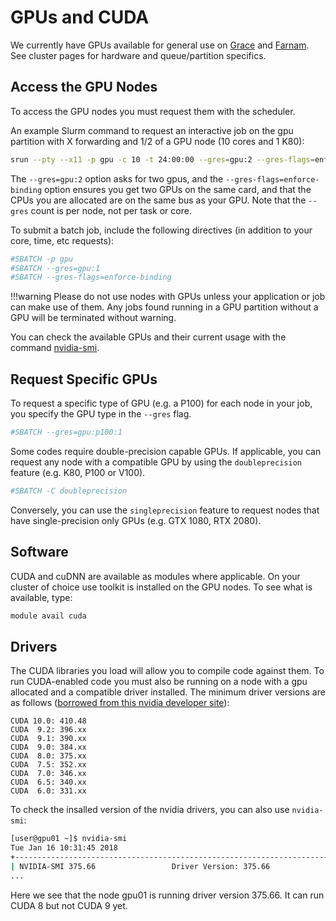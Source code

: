 # GPUs and CUDA

We currently have GPUs available for general use on [Grace](/clusters-at-yale/clusters/grace) and [Farnam](/clusters-at-yale/clusters/farnam). See cluster pages for hardware and queue/partition specifics.

## Access the GPU Nodes

To access the GPU nodes you must request them with the scheduler.

An example Slurm command to request an interactive job on the gpu partition with X forwarding and 1/2 of a GPU node (10 cores and 1 K80):

``` bash
srun --pty --x11 -p gpu -c 10 -t 24:00:00 --gres=gpu:2 --gres-flags=enforce-binding bash
```

The `--gres=gpu:2` option asks for two gpus, and the `--gres-flags=enforce-binding` option ensures you get two GPUs on the same card, and that the CPUs you are allocated are on the same bus as your GPU. Note that the `--gres` count is per node, not per task or core.

To submit a batch job, include the following directives (in addition to your core, time, etc requests):

``` bash
#SBATCH -p gpu
#SBATCH --gres=gpu:1
#SBATCH --gres-flags=enforce-binding
```

!!!warning
    Please do not use nodes with GPUs unless your application or job can make use of them. Any jobs found running in a GPU partition without a GPU will be terminated without warning.

You can check the available GPUs and their current usage with the command [nvidia-smi](https://developer.nvidia.com/nvidia-system-management-interface).

## Request Specific GPUs

To request a specific type of GPU (e.g. a P100) for each node in your job, you specify the GPU type in the `--gres` flag. 

``` bash
#SBATCH --gres=gpu:p100:1
```

Some codes require double-precision capable GPUs. If applicable, you can request any node with a compatible GPU by using the `doubleprecision` feature (e.g. K80, P100 or V100).

``` bash
#SBATCH -C doubleprecision
```

Conversely, you can use the `singleprecision` feature to request nodes that have single-precision only GPUs (e.g. GTX 1080, RTX 2080).

## Software

CUDA and cuDNN are available as modules where applicable. On your cluster of choice use toolkit is installed on the GPU nodes. To see what is available, type:

``` bash
module avail cuda
```

## Drivers

The CUDA libraries you load will allow you to compile code against them. To run CUDA-enabled code you must also be running on a node with a gpu allocated and a compatible driver installed. The minimum driver versions are as follows ([borrowed from this nvidia developer site](https://docs.nvidia.com/deploy/cuda-compatibility/index.html)):

```
CUDA 10.0: 410.48
CUDA  9.2: 396.xx
CUDA  9.1: 390.xx
CUDA  9.0: 384.xx
CUDA  8.0: 375.xx
CUDA  7.5: 352.xx
CUDA  7.0: 346.xx
CUDA  6.5: 340.xx
CUDA  6.0: 331.xx
```

To check the insalled version of the nvidia drivers, you can also use `nvidia-smi`:

``` bash
[user@gpu01 ~]$ nvidia-smi 
Tue Jan 16 10:31:45 2018       
+-----------------------------------------------------------------------------+
| NVIDIA-SMI 375.66                 Driver Version: 375.66                    |
...
```

Here we see that the node gpu01 is running driver version 375.66\. It can run CUDA 8 but not CUDA 9 yet.
